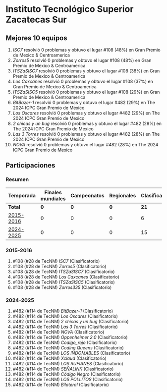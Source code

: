 # Instituto Tecnológico Superior Zacatecas Sur

## Mejores 10 equipos

1. _ISC7_ resolvió 0 problemas y obtuvo el lugar #108 (48%) en Gran Premio de Mexico & Centroamerica
1. _Zorros5_ resolvió 0 problemas y obtuvo el lugar #108 (48%) en Gran Premio de Mexico & Centroamerica
1. _ITSZaSISC7_ resolvió 0 problemas y obtuvo el lugar #108 (38%) en Gran Premio de Mexico & Centroamerica
1. _Los Caxcanes_ resolvió 0 problemas y obtuvo el lugar #108 (37%) en Gran Premio de Mexico & Centroamerica
1. _ITSZaSISC5_ resolvió 0 problemas y obtuvo el lugar #108 (29%) en Gran Premio de Mexico & Centroamerica
1. _BitBazer-1_ resolvió 0 problemas y obtuvo el lugar #482 (29%) en The 2024 ICPC Gran Premio de Mexico
1. _Los Oscares_ resolvió 0 problemas y obtuvo el lugar #482 (29%) en The 2024 ICPC Gran Premio de Mexico
1. _2 chicas y un bug_ resolvió 0 problemas y obtuvo el lugar #482 (28%) en The 2024 ICPC Gran Premio de Mexico
1. _Las 3 Torres_ resolvió 0 problemas y obtuvo el lugar #482 (28%) en The 2024 ICPC Gran Premio de Mexico
1. _NOVA_ resolvió 0 problemas y obtuvo el lugar #482 (28%) en The 2024 ICPC Gran Premio de Mexico

## Participaciones

### Resumen

| Temporada | Finales mundiales | Campeonatos | Regionales | Clasificatorios | Equipos |
| --- | --- | --- | --- | --- | --- |
| **Total** | **0** | **0** | **0** | **21** | **21** |
| [2015-2016](#2015-2016) | 0 | 0 | 0 | 6 | 6 |
| [2024-2025](#2024-2025) | 0 | 0 | 0 | 15 | 15 |

### 2015-2016

1. #108 (#28 de TecNM) _ISC7_ (Clasificatorio)
1. #108 (#28 de TecNM) _Zorros5_ (Clasificatorio)
1. #108 (#28 de TecNM) _ITSZaSISC7_ (Clasificatorio)
1. #108 (#28 de TecNM) _Los Caxcanes_ (Clasificatorio)
1. #108 (#28 de TecNM) _ITSZaSISC5_ (Clasificatorio)
1. #108 (#28 de TecNM) _Zorros335_ (Clasificatorio)

### 2024-2025

1. #482 (#114 de TecNM) _BitBazer-1_ (Clasificatorio)
1. #482 (#114 de TecNM) _Los Oscares_ (Clasificatorio)
1. #482 (#114 de TecNM) _2 chicas y un bug_ (Clasificatorio)
1. #482 (#114 de TecNM) _Las 3 Torres_ (Clasificatorio)
1. #482 (#114 de TecNM) _NOVA_ (Clasificatorio)
1. #482 (#114 de TecNM) _Oppenheimer 2.0_ (Clasificatorio)
1. #482 (#114 de TecNM) _Codigo_rojo_ (Clasificatorio)
1. #482 (#114 de TecNM) _Coding Queens_ (Clasificatorio)
1. #482 (#114 de TecNM) _LOS INDOMABLES_ (Clasificatorio)
1. #482 (#114 de TecNM) _Xclaud_ (Clasificatorio)
1. #482 (#114 de TecNM) _LOS RUFIANES_ (Clasificatorio)
1. #482 (#114 de TecNM) _SEÑALINK_ (Clasificatorio)
1. #482 (#114 de TecNM) _Código Negro_ (Clasificatorio)
1. #482 (#114 de TecNM) _LOS POLLITOS_ (Clasificatorio)
1. #482 (#114 de TecNM) _Bilateral_ (Clasificatorio)



